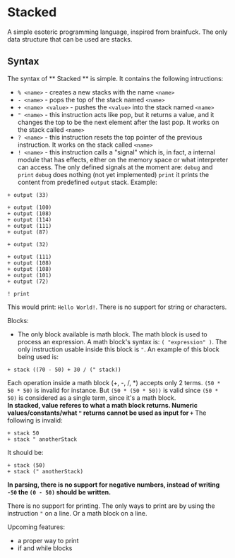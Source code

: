 # Stacked
A simple esoteric programming language, inspired from brainfuck. The only data structure that can be used are stacks.
## Syntax
The syntax of ** Stacked ** is simple. It contains the following intructions:  
* `% <name>` - creates a new stacks with the name `<name>`
* `- <name>` - pops the top of the stack named `<name>`
* `+ <name> <value>` - pushes the `<value>` into the stack named `<name>`
* `" <name>` - this instruction acts like pop, but it returns a value, and it changes the top to be the next element after the last pop. It works on the stack called `<name>`
* `? <name>` - this instruction resets the top pointer of the previous instruction. It works on the stack called `<name>`
* `! <name>` - this instruction calls a "signal" which is, in fact, a internal module that has effects, either on the memory space or what interpreter can access.
The only defined signals at the moment are: `debug` and `print`
`debug` does nothing (not yet implemented)
`print` it prints the content from predefined `output` stack. Example:  
```
+ output (33)

+ output (100)
+ output (108)
+ output (114)
+ output (111)
+ output (87)

+ output (32)

+ output (111)
+ output (108)
+ output (108)
+ output (101)
+ output (72)

! print
```
This would print: `Hello World!`. There is no support for string or characters.  

Blocks:  
 * The only block available is math block. The math block is used to process an expression. A math block's syntax is: `( "expression" )`. The only instruction usable inside this block is `"`. An example of this block being used is:
 ```
 + stack ((70 - 50) + 30 / (" stack))
 ```
Each operation inside a math block (+, -, /, *) accepts only 2 terms. `(50 * 50 * 50)` is invalid for instance. But `(50 * (50 * 50))` is valid since `(50 * 50)` is considered as a single term, since it's a math block.  
__In stacked, value referes to what a math block returns. Numeric values/constants/what `"` returns cannot be used as input for `+`__
The following is invalid:
```
+ stack 50
+ stack " anotherStack
```
It should be:
 ```
 + stack (50)
 + stack (" anotherStack)
 ```
 __In parsing, there is no support for negative numbers, instead of writing `-50` the `(0 - 50)` should be written.__
 
 There is no support for printing. The only ways to print are by using the instruction `"` on a line. Or a math block on a line.  

Upcoming features:
  * a proper way to print
  * if and while blocks
